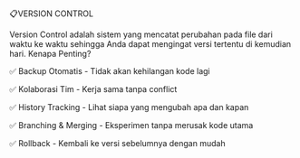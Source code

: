 📋VERSION CONTROL

Version Control adalah sistem yang mencatat perubahan pada file dari waktu ke waktu sehingga Anda dapat mengingat versi tertentu di kemudian hari. Kenapa Penting?

✅ Backup Otomatis - Tidak akan kehilangan kode lagi

✅ Kolaborasi Tim - Kerja sama tanpa conflict

✅ History Tracking - Lihat siapa yang mengubah apa dan kapan

✅ Branching & Merging - Eksperimen tanpa merusak kode utama

✅ Rollback - Kembali ke versi sebelumnya dengan mudah 
